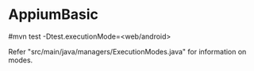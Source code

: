 # AppiumBasic

#mvn test -Dtest.executionMode=<web/android>


Refer "src/main/java/managers/ExecutionModes.java" for information on modes.
